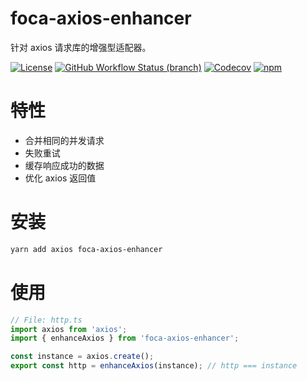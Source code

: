 # foca-axios-enhancer

针对 axios 请求库的增强型适配器。

[![License](https://img.shields.io/github/license/foca-js/foca-axios-enhancer)](https://github.com/foca-js/foca-axios-enhancer/blob/master/LICENSE)
[![GitHub Workflow Status (branch)](https://img.shields.io/github/workflow/status/foca-js/foca-axios-enhancer/CI/master)](https://github.com/foca-js/foca-axios-enhancer/actions)
[![Codecov](https://img.shields.io/codecov/c/github/foca-js/foca-axios-enhancer)](https://codecov.io/gh/foca-js/foca-axios-enhancer)
[![npm](https://img.shields.io/npm/v/foca-axios-enhancer)](https://www.npmjs.com/package/foca-axios-enhancer)

# 特性

- 合并相同的并发请求
- 失败重试
- 缓存响应成功的数据
- 优化 axios 返回值

# 安装

```bash
yarn add axios foca-axios-enhancer
```

# 使用

```typescript
// File: http.ts
import axios from 'axios';
import { enhanceAxios } from 'foca-axios-enhancer';

const instance = axios.create();
export const http = enhanceAxios(instance); // http === instance
```
